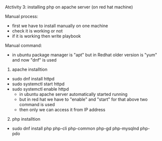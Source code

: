 Atctivity 3: installing php on apache server (on red hat machine)

Manual process:

 - first we have to install manually on one machine 
 - check it is working or not 
 - if it is working then write playbook

Manual command:

- in ubuntu package manager is "apt" but in Redhat older version is "yum" and now "dnf" is used

1. apache installtion

 - sudo dnf install httpd  
 - sudo systemctl start httpd 
 - sudo systemctl enable httpd 
    * in ubuntu apache server automatically started running
    * but in red hat we have to "enable" and "start" for that above two command is used
    * then only we can access it from IP address

2. php installtion

 - sudo dnf install php php-cli php-common php-gd php-mysqlnd php-pdo 